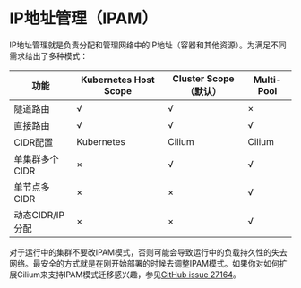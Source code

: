 # IP地址管理（IPAM）

IP地址管理就是负责分配和管理网络中的IP地址（容器和其他资源）。为满足不同需求给出了多种模式：

功能|Kubernetes Host Scope|Cluster Scope（默认）|Multi-Pool
-|-|-|-
隧道路由|√|√|×
直接路由|√|√|√
CIDR配置|Kubernetes|Cilium|Cilium
单集群多个CIDR|×|√|√
单节点多CIDR|×|×|√
动态CIDR/IP分配|×|×|√

对于运行中的集群不要改IPAM模式，否则可能会导致运行中的负载持久性的失去网络。最安全的方式就是在刚开始部署的时候去调整IPAM模式。如果你对如何扩展Cilium来支持IPAM模式迁移感兴趣，参见[GitHub issue 27164](https://github.com/cilium/cilium/issues/27164)。